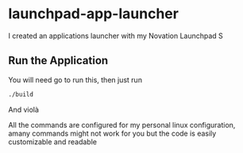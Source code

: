 # launchpad-app-launcher

I created an applications launcher with my Novation Launchpad S

## Run the Application
You will need go to run this, then just run
```bash
./build
```
And violà

All the commands are configured for my personal linux configuration, amany commands might not work for you but the code is easily customizable and readable
